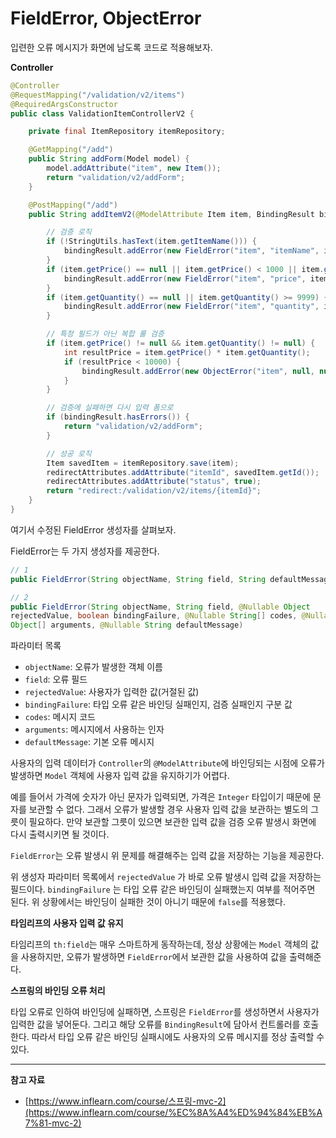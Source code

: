# **FieldError, ObjectError**

입련한 오류 메시지가 화면에 남도록 코드로 적용해보자.

**Controller**

```java
@Controller
@RequestMapping("/validation/v2/items")
@RequiredArgsConstructor
public class ValidationItemControllerV2 {

    private final ItemRepository itemRepository;

    @GetMapping("/add")
    public String addForm(Model model) {
        model.addAttribute("item", new Item());
        return "validation/v2/addForm";
    }

    @PostMapping("/add")
    public String addItemV2(@ModelAttribute Item item, BindingResult bindingResult, RedirectAttributes redirectAttributes, Model model) {

        // 검증 로직
        if (!StringUtils.hasText(item.getItemName())) {
            bindingResult.addError(new FieldError("item", "itemName", item.getItemName(), false, null, null, "상품 이름은 필수입니다."));
        }
        if (item.getPrice() == null || item.getPrice() < 1000 || item.getPrice() > 1000000) {
            bindingResult.addError(new FieldError("item", "price", item.getPrice(), false, null, null, "가격은 1,000 ~ 1,000,000 까지 허용합니다."));
        }
        if (item.getQuantity() == null || item.getQuantity() >= 9999) {
            bindingResult.addError(new FieldError("item", "quantity", item.getQuantity(), false, null, null, "수량은 최대 9,9999 까지 허용합니다."));
        }

        // 특정 필드가 아닌 복합 룰 검증
        if (item.getPrice() != null && item.getQuantity() != null) {
            int resultPrice = item.getPrice() * item.getQuantity();
            if (resultPrice < 10000) {
                bindingResult.addError(new ObjectError("item", null, null, "가격 * 수량의 합은 10,000원 이상이어야 합니다. 현재 값 = " + resultPrice));
            }
        }

        // 검증에 실패하면 다시 입력 폼으로
        if (bindingResult.hasErrors()) {
            return "validation/v2/addForm";
        }

        // 성공 로직
        Item savedItem = itemRepository.save(item);
        redirectAttributes.addAttribute("itemId", savedItem.getId());
        redirectAttributes.addAttribute("status", true);
        return "redirect:/validation/v2/items/{itemId}";
    }
}
```

여기서 수정된 FieldError 생성자를 살펴보자.

FieldError는 두 가지 생성자를 제공한다.

```java
// 1
public FieldError(String objectName, String field, String defaultMessage);

// 2
public FieldError(String objectName, String field, @Nullable Object
rejectedValue, boolean bindingFailure, @Nullable String[] codes, @Nullable
Object[] arguments, @Nullable String defaultMessage)
```

파라미터 목록

- `objectName`: 오류가 발생한 객체 이름
- `field`: 오류 필드
- `rejectedValue`: 사용자가 입력한 값(거절된 값)
- `bindingFailure`: 타입 오류 같은 바인딩 실패인지, 검증 실패인지 구분 값
- `codes`: 메시지 코드
- `arguments`: 메시지에서 사용하는 인자
- `defaultMessage`: 기본 오류 메시지

사용자의 입력 데이터가 `Controller`의 `@ModelAttribute`에 바인딩되는 시점에 오류가 발생하면 `Model` 객체에 사용자 입력 값을 유지하기가 어렵다.

예를 들어서 가격에 숫자가 아닌 문자가 입력되면, 가격은 `Integer` 타입이기 때문에 문자를 보관할 수 없다. 그래서 오류가 발생할 경우 사용자 입력 값을 보관하는 별도의 그릇이 필요하다. 만약 보관할 그릇이 있으면 보관한 입력 값을 검증 오류 발생시 화면에 다시 출력시키면 될 것이다.

`FieldError`는 오류 발생시 위 문제를 해결해주는 입력 값을 저장하는 기능을 제공한다.

위 생성자 파라미터 목록에서 `rejectedValue` 가 바로 오류 발생시 입력 값을 저장하는 필드이다. `bindingFailure` 는 타입 오류 같은 바인딩이 실패했는지 여부를 적어주면 된다. 위 상황에서는 바인딩이 실패한 것이 아니기 때문에 `false`를 적용했다.

**타임리프의 사용자 입력 값 유지**

타임리프의 `th:field`는 매우 스마트하게 동작하는데, 정상 상황에는 `Model` 객체의 값을 사용하지만, 오류가 발생하면 `FieldError`에서 보관한 값을 사용하여 값을 출력해준다.

**스프링의 바인딩 오류 처리**

타입 오류로 인하여 바인딩에 실패하면, 스프링은 `FieldError`를 생성하면서 사용자가 입력한 값을 넣어둔다. 그리고 해당 오류를 `BindingResult`에 담아서 컨트롤러를 호출한다. 따라서 타입 오류 같은 바인딩 실패시에도 사용자의 오류 메시지를 정상 출력할 수 있다.

---

**참고 자료**

- [https://www.inflearn.com/course/스프링-mvc-2](https://www.inflearn.com/course/%EC%8A%A4%ED%94%84%EB%A7%81-mvc-2)
